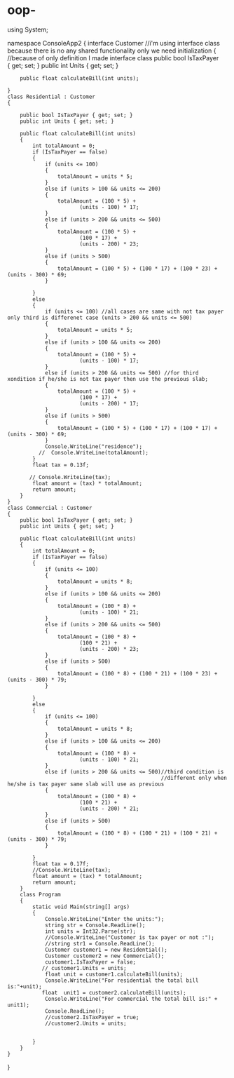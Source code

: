 # oop-
using System;

namespace ConsoleApp2
{
    interface Customer //i'm using interface class because there is no any shared functionality  only we need initialization
    {                 //because of only definition I made interface class 
        public bool IsTaxPayer    
        {
            get; set;
        }
        public int Units
        {
            get;
            set;
        }

        public float calculateBill(int units);

    }
    class Residential : Customer
    {

        public bool IsTaxPayer { get; set; }
        public int Units { get; set; }

        public float calculateBill(int units)
        {
            int totalAmount = 0;
            if (IsTaxPayer == false)
            {
                if (units <= 100)
                {
                    totalAmount = units * 5;
                }
                else if (units > 100 && units <= 200)
                {
                    totalAmount = (100 * 5) +
                           (units - 100) * 17;
                }
                else if (units > 200 && units <= 500)
                {
                    totalAmount = (100 * 5) +
                           (100 * 17) +
                           (units - 200) * 23;
                }
                else if (units > 500)
                {
                    totalAmount = (100 * 5) + (100 * 17) + (100 * 23) + (units - 300) * 69;
                }

            }
            else
            {
                if (units <= 100) //all cases are same with not tax payer only third is differenet case (units > 200 && units <= 500)
                {
                    totalAmount = units * 5;
                }
                else if (units > 100 && units <= 200)
                {
                    totalAmount = (100 * 5) +
                           (units - 100) * 17;
                }
                else if (units > 200 && units <= 500) //for third xondition if he/she is not tax payer then use the previous slab;
                {
                    totalAmount = (100 * 5) +
                           (100 * 17) +
                           (units - 200) * 17;
                }
                else if (units > 500)
                {
                    totalAmount = (100 * 5) + (100 * 17) + (100 * 17) + (units - 300) * 69;
                }
                Console.WriteLine("residence");
              //  Console.WriteLine(totalAmount);
            }
            float tax = 0.13f;
     
           // Console.WriteLine(tax);
            float amount = (tax) * totalAmount;
            return amount;
        }
    }
    class Commercial : Customer
    {
        public bool IsTaxPayer { get; set; }
        public int Units { get; set; }

        public float calculateBill(int units)
        {
            int totalAmount = 0;
            if (IsTaxPayer == false)
            {
                if (units <= 100)
                {
                    totalAmount = units * 8;
                }
                else if (units > 100 && units <= 200)
                {
                    totalAmount = (100 * 8) +
                           (units - 100) * 21;
                }
                else if (units > 200 && units <= 500)
                {
                    totalAmount = (100 * 8) +
                           (100 * 21) +
                           (units - 200) * 23;
                }
                else if (units > 500)
                {
                    totalAmount = (100 * 8) + (100 * 21) + (100 * 23) + (units - 300) * 79;
                }

            }
            else
            {
                if (units <= 100)
                {
                    totalAmount = units * 8;
                }
                else if (units > 100 && units <= 200)
                {
                    totalAmount = (100 * 8) +
                           (units - 100) * 21;
                }
                else if (units > 200 && units <= 500)//third condition is 
                                                     //different only when he/she is tax payer same slab will use as previous
                {
                    totalAmount = (100 * 8) +
                           (100 * 21) +
                           (units - 200) * 21;
                }
                else if (units > 500)
                {
                    totalAmount = (100 * 8) + (100 * 21) + (100 * 21) + (units - 300) * 79;
                }

            }
            float tax = 0.17f;
            //Console.WriteLine(tax);
            float amount = (tax) * totalAmount;
            return amount;
        }
        class Program
        {
            static void Main(string[] args)
            {
                Console.WriteLine("Enter the units:");
                string str = Console.ReadLine();
                int units = Int32.Parse(str);
                //Console.WriteLine("Customer is tax payer or not :");
                //string str1 = Console.ReadLine();
                Customer customer1 = new Residential();
                Customer customer2 = new Commercial();
                customer1.IsTaxPayer = false;
               // customer1.Units = units;
                float unit = customer1.calculateBill(units);
                Console.WriteLine("For residential the total bill is:"+unit);
               float  unit1 = customer2.calculateBill(units);
                Console.WriteLine("For commercial the total bill is:" + unit1);
                Console.ReadLine();
                //customer2.IsTaxPayer = true;
                //customer2.Units = units;


            }
        }
    }
}

